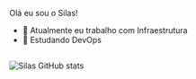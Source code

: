 Olá eu sou o Silas!

- 🔭 Atualmente eu trabalho com Infraestrutura
- 🌱 Estudando DevOps

##
![Silas GitHub stats](https://github-readme-stats.vercel.app/api?username=silasred&show_icons=true&theme=radical)

